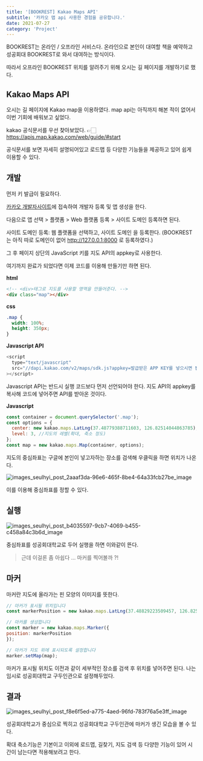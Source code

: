 ```yaml
---
title: '[BOOKREST] Kakao Maps API'
subtitle: '카카오 맵 api 사용한 경험을 공유합니다.'
date: 2021-07-27
category: 'Project'
---
```


BOOKREST는 온라인 / 오프라인 서비스다.
온라인으로 본인이 대여할 책을 예약하고 성공회대 BOOKREST로 와서 대여하는 방식이다.

따라서 오프라인 BOOKREST 위치를 알려주기 위해 오시는 길 페이지를 개발하기로 했다.

## Kakao Maps API

오시는 길 페이지에 Kakao map을 이용하였다.
map api는 아직까지 해본 적이 없어서 이번 기회에 배워보고 싶었다.

kakao 공식문서를 우선 찾아보았다.
👉🏻 https://apis.map.kakao.com/web/guide/#start

공식문서를 보면 자세히 설명되어있고 로드맵 등 다양한 기능들을 제공하고 있어 쉽게 이용할 수 있다.

## 개발

먼저 키 발급이 필요하다.

[카카오 개발자사이트](https://developers.kakao.com)에 접속하여 개발자 등록 및 앱 생성을 한다.

다음으로 앱 선택 > 플랫폼 > Web 플랫폼 등록 > 사이트 도메인 등록하면 된다.

사이트 도메인 등록: 웹 플랫폼을 선택하고, 사이트 도메인 을 등록한다.
(BOOKREST는 아직 따로 도메인이 없어 http://127.0.0.1:8000 로 등록하였다.)

그 후 페이지 상단의 JavaScript 키를 지도 API의 appkey로 사용한다.

여기까지 완료가 되었다면 이제 코드를 이용해 만들기만 하면 된다.

<b>html</b>

```html
<!-- <div>태그로 지도를 사용할 영역을 만들어준다. -->
<div class="map"></div>
```

<b>css</b>

```css
.map {
  width: 100%;
  height: 350px;
}
```

<b>Javascript API</b>

```javascript
<script
  type="text/javascript"
  src="//dapi.kakao.com/v2/maps/sdk.js?appkey=발급받은 APP KEY를 넣으시면 됩니다."
></script>
```

Javascript API는 반드시 실행 코드보다 먼저 선언되어야 한다.
지도 API의 appkey를 복사해 코드에 넣어주면 API를 받아온 것이다.

<b>Javascript</b>

```javascript
const container = document.querySelector('.map');
const options = {
  center: new kakao.maps.LatLng(37.48779388711603, 126.82514044863785), // 지도의 중심좌표
  level: 3, //지도의 레벨(확대, 축소 정도)
};
const map = new kakao.maps.Map(container, options);
```

지도의 중심좌표는 구글에 본인이 넣고자하는 장소를 검색해 우클릭을 하면 위치가 나온다.

![images_seulhyi_post_2aaaf3da-96e6-465f-8be4-64a33fcb27be_image](https://user-images.githubusercontent.com/63100352/175518153-7b7cd0be-7b8b-4e3c-8383-90b95282bcf2.png)

이를 이용해 중심좌표를 정할 수 있다.

## 실행

![images_seulhyi_post_b4035597-9cb7-4069-b455-c458a84c3b6d_image](https://user-images.githubusercontent.com/63100352/175518162-ae80792a-1f5a-43a2-84f4-2cade11c1c17.png)

중심좌표를 성공회대학교로 두어 실행을 하면 이와같이 뜬다.

> 근데 이걸론 좀 아쉽다 ... 마커를 찍어볼까 ?!

## 마커

마커란 지도에 올라가는 핀 모양의 이미지를 뜻한다.

```Javascript
// 마커가 표시될 위치입니다
const markerPosition = new kakao.maps.LatLng(37.48829223509457, 126.82500137418384);

// 마커를 생성합니다
const marker = new kakao.maps.Marker({
position: markerPosition
});

// 마커가 지도 위에 표시되도록 설정합니다
marker.setMap(map);
```

마커가 표시될 위치도 이전과 같이 세부적인 장소를 검색 후 위치를 넣어주면 된다.
나는 임시로 성공회대학교 구두인관으로 설정해두었다.

## 결과

![images_seulhyi_post_f8e6f5ed-a775-4aed-96fd-783f76a5e3ff_image](https://user-images.githubusercontent.com/63100352/175518156-59c42288-66e7-4cbd-8d34-1bfc913bcbf3.png)

성공회대학교가 중심으로 찍히고 성공회대학교 구두인관에 마커가 생긴 모습을 볼 수 있다.

확대 축소기능은 기본이고 이외에 로드맵, 길찾기, 지도 검색 등 다양한 기능이 있어 시간이 남는다면 적용해보려고 한다.
